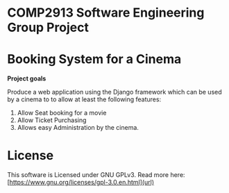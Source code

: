 # COMP2913 Software Engineering Group Project
# Booking System for a Cinema 

**Project goals**

Produce a web application using the Django framework which can be used by a cinema to to allow at least the following features:
1. Allow Seat booking for a movie
2. Allow Ticket Purchasing
3. Allows easy Administration by the cinema.


# License
This software is Licensed under GNU GPLv3. Read more here: [https://www.gnu.org/licenses/gpl-3.0.en.html](url)



